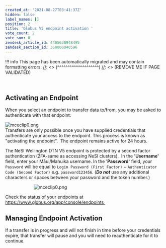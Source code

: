 ```yaml
---
created_at: '2021-08-27T03:41:37Z'
hidden: false
label_names: []
position: 2
title: 'Globus V5 endpoint activation '
vote_count: 2
vote_sum: 0
zendesk_article_id: 4405630948495
zendesk_section_id: 360000040596
---
```




[//]: <> (REMOVE ME IF PAGE VALIDATED)
[//]: <> (vvvvvvvvvvvvvvvvvvvv)
!!! info
    This page has been automatically migrated and may contain formatting errors.
[//]: <> (^^^^^^^^^^^^^^^^^^^^)
[//]: <> (REMOVE ME IF PAGE VALIDATED)

<p> </p>
<h2>Activating an Endpoint</h2>
<p>When you select an endpoint to transfer data to/from, you may be asked to authenticate with that endpoint:</p>
<p><img src="https://support.nesi.org.nz/hc/article_attachments/4405622947215/mceclip0.png" alt="mceclip0.png"><br>Transfers are only possible once you have supplied credentials that authenticate your access to the endpoint. This process is known as "activating the endpoint".  The endpoint remains active for 24 hours.  </p>
<p>The NeSI Wellington DTN V5 endpoint is protected by a second factor authentication (2FA-same as accessing NeSI clusters).  In the '<strong>Username'</strong> field, enter your Māui/Mahuika username. In the '<strong>Password'</strong> field, your <code class="c-mrkdwn__code" data-stringify-type="code">Password</code> will be equal to <code class="c-mrkdwn__code" data-stringify-type="code"><span>Login Password (First Factor)</span></code> + <code class="c-mrkdwn__code" data-stringify-type="code"><span>Authenticator Code (Second Factor)</span></code> e.g. <code class="c-mrkdwn__code" data-stringify-type="code">password123456</code>. (<em><strong>Do not</strong></em> use any additional characters or spaces between your password and the token number.)</p>
<p>                       <img src="https://support.nesi.org.nz/hc/article_attachments/4408962414351/mceclip0.png" alt="mceclip0.png"></p>
<p>Check the status of your endpoints at <a href="https://www.globus.org/app/console/endpoints" target="_self">https://www.globus.org/app/console/endpoints</a><a href="https://www.globus.org/app/console/endpoints"> </a></p>
<h2>Managing Endpoint Activation</h2>
<p>If a transfer is in progress and will not finish in time before your credentials expire, that transfer will pause and you will need to reauthenticate for it to continue.</p>
<p> </p>
<p> </p>